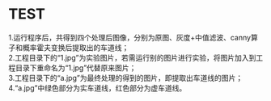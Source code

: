 # TEST
1.运行程序后，共得到四个处理后图像，分别为原图、灰度+中值滤波、canny算子和概率霍夫变换后提取出的车道线；<br>
2.工程目录下的“1.jpg”为实验图片，若需运行别的图片进行实验，将图片加入到工程目录下重命名为“1.jpg”代替原来图片；<br>
3.工程目录下的“a.jpg”为最终处理的得到的图片，即提取出车道线的图片；<br>
4.“a.jpg”中绿色部分为实车道线，红色部分为虚车道线。
